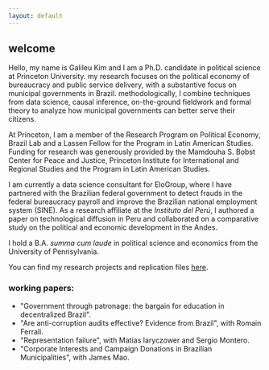 ```yaml
---
layout: default
---
```


## welcome

Hello, my name is Galileu Kim and I am a Ph.D. candidate in political science at Princeton University. my research focuses on the political economy of bureaucracy and public service delivery, with a substantive focus on municipal governments in Brazil. methodologically, I combine techniques from data science, causal inference, on-the-ground fieldwork and formal theory to analyze how municipal governments can better serve their citizens.

At Princeton, I am a member of the Research Program on Political Economy, Brazil Lab and a Lassen Fellow for the Program in Latin American Studies. Funding for research was generously provided by the Mamdouha S. Bobst Center for Peace and Justice, Princeton Institute for International and Regional Studies and the Program in Latin American Studies. 

I am currently a data science consultant for EloGroup, where I have partnered with the Brazilian federal government to detect frauds in the federal bureaucracy payroll and improve the Brazilian national employment system (SINE). As a research affiliate at the *Instituto del Perú*, I authored a paper on technological diffusion in Peru and collaborated on a comparative study on the political and economic development in the Andes.

I hold a B.A. *summa cum laude* in political science and economics from the University of Pennsylvania.

You can find my research projects and replication files [here](https://github.com/galileukim).

### working papers:

- "Government through patronage: the bargain for education in decentralized Brazil".
- "Are anti-corruption audits effective? Evidence from Brazil", with Romain Ferrali.
- "Representation failure", with Matias Iaryczower and Sergio Montero.
- "Corporate Interests and Campaign Donations in Brazilian Municipalities", with James Mao.